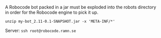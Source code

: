 A Robocode bot packed in a jar must be exploded into the robots directory in
order for the Robocode engine to pick it up.

    unzip my-bot_2.11-0.1-SNAPSHOT.jar -x 'META-INF/*'


Server: `ssh root@robocode.ramn.se`
